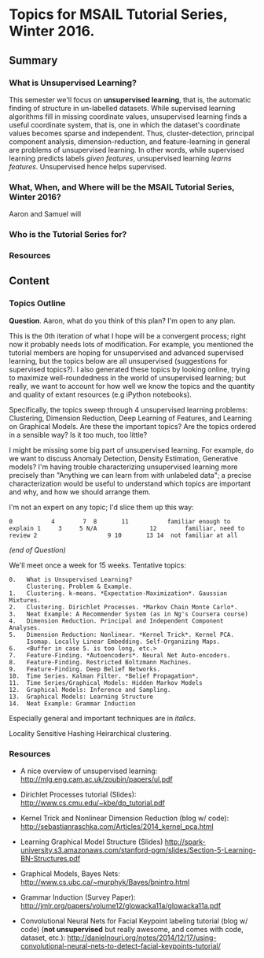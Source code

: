 Topics for MSAIL Tutorial Series, Winter 2016.
==============================================

Summary
-------
### What is Unsupervised Learning?
This semester we'll focus on **unsupervised learning**, that is,
the automatic finding of structure in un-labelled datasets. While
supervised learning algorithms fill in missing coordinate values,
unsupervised learning finds a useful coordinate system, that is,
one in which the dataset's coordinate values becomes sparse and independent.
Thus, cluster-detection, principal component analysis, dimension-reduction,
and feature-learning in general are problems of unsupervised learning.
In other words, while supervised learning predicts labels *given features*,
unsupervised learning *learns features*. Unsupervised hence helps supervised.

### What, When, and Where will be the MSAIL Tutorial Series, Winter 2016?
Aaron and Samuel will

### Who is the Tutorial Series for?

### Resources

Content
-------
### Topics Outline
**Question**.
Aaron, what do you think of this plan? I'm open to any plan.

This is the 0th iteration of what I hope will be a convergent process;
right now it probably needs lots of modification. For example, you mentioned the
tutorial members are hoping for unsupervised and advanced supervised learning,
but the topics below are all unsupervised (suggestions for supervised topics?).
I also generated these topics by looking online, trying to maximize
well-roundedness in the world of unsupervised learning; but really, we want to
account for how well we know the topics and the quantity and quality of extant
resources (e.g iPython notebooks).

Specifically, the topics sweep through 4 unsupervised learning problems:
Clustering, Dimension Reduction, Deep Learning of Features, and Learning on
Graphical Models.
Are these the important topics? Are the topics ordered in a sensible way?
Is it too much, too little?

I might be missing some big part of unsupervised learning. For example, do
we want to discuss Anomaly Detection, Density Estimation, Generative models?
I'm having trouble characterizing unsupervised learning more precisely than
"Anything we can learn from with unlabeled data"; a precise characterization
would be useful to understand which topics are important and why, and how we
should arrange them.

I'm not an expert on any topic; I'd slice them up this way:

`0           4        7  8       11           familiar enough to explain
   1     3     5 N/A               12        familiar, need to review
      2                    9 10       13 14  not familiar at all`

*(end of Question)*

We'll meet once a week for 15 weeks. Tentative topics:

	0.   What is Unsupervised Learning?
	     Clustering. Problem & Example.
	1.   Clustering. k-means. *Expectation-Maximization*. Gaussian Mixtures.
	2.   Clustering. Dirichlet Processes. *Markov Chain Monte Carlo*.
	3.   Neat Example: A Recommender System (as in Ng's Coursera course)
	4.   Dimension Reduction. Principal and Independent Component Analyses.
	5.   Dimension Reduction: Nonlinear. *Kernel Trick*. Kernel PCA.
	     Isomap. Locally Linear Embedding. Self-Organizing Maps.
	6.   <Buffer in case 5. is too long, etc.>
	7.   Feature-Finding. *Autoencoders*. Neural Net Auto-encoders.
	8.   Feature-Finding. Restricted Boltzmann Machines.
	9.   Feature-Finding. Deep Belief Networks.
	10.  Time Series. Kalman Filter. *Belief Propagation*.
	11.  Time Series/Graphical Models: Hidden Markov Models
	12.  Graphical Models: Inference and Sampling.
	13.  Graphical Models: Learning Structure
	14.  Neat Example: Grammar Induction

Especially general and important techniques are in *italics*.

Locality Sensitive Hashing
Heirarchical clustering.

### Resources
* A nice overview of unsupervised learning:
http://mlg.eng.cam.ac.uk/zoubin/papers/ul.pdf

* Dirichlet Processes tutorial (Slides):
http://www.cs.cmu.edu/~kbe/dp_tutorial.pdf

* Kernel Trick and Nonlinear Dimension Reduction (blog w/ code):
http://sebastianraschka.com/Articles/2014_kernel_pca.html

* Learning Graphical Model Structure (Slides)
http://spark-university.s3.amazonaws.com/stanford-pgm/slides/Section-5-Learning-BN-Structures.pdf

* Graphical Models, Bayes Nets:
http://www.cs.ubc.ca/~murphyk/Bayes/bnintro.html

* Grammar Induction (Survey Paper):
http://jmlr.org/papers/volume12/glowacka11a/glowacka11a.pdf

* Convolutional Neural Nets for Facial Keypoint labeling tutorial (blog w/ code)
(**not unsupervised** but really awesome, and comes with code, dataset, etc.):
http://danielnouri.org/notes/2014/12/17/using-convolutional-neural-nets-to-detect-facial-keypoints-tutorial/
